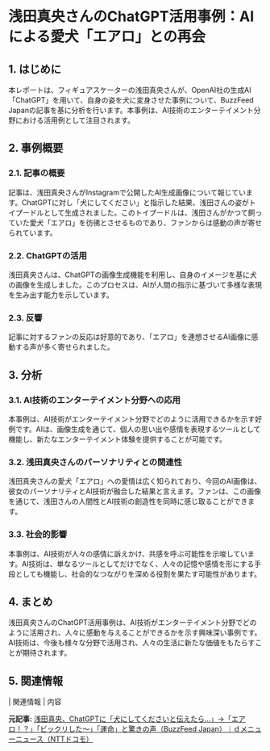 # 浅田真央さんのChatGPT活用事例：AIによる愛犬「エアロ」との再会

## 1. はじめに

本レポートは、フィギュアスケーターの浅田真央さんが、OpenAI社の生成AI「ChatGPT」を用いて、自身の姿を犬に変身させた事例について、BuzzFeed Japanの記事を基に分析を行います。本事例は、AI技術のエンターテイメント分野における活用例として注目されます。

## 2. 事例概要

### 2.1. 記事の概要

記事は、浅田真央さんがInstagramで公開したAI生成画像について報じています。ChatGPTに対し「犬にしてください」と指示した結果、浅田さんの姿がトイプードルとして生成されました。このトイプードルは、浅田さんがかつて飼っていた愛犬「エアロ」を彷彿とさせるものであり、ファンからは感動の声が寄せられています。

### 2.2. ChatGPTの活用

浅田真央さんは、ChatGPTの画像生成機能を利用し、自身のイメージを基に犬の画像を生成しました。このプロセスは、AIが人間の指示に基づいて多様な表現を生み出す能力を示しています。

### 2.3. 反響

記事に対するファンの反応は好意的であり、「エアロ」を連想させるAI画像に感動する声が多く寄せられました。

## 3. 分析

### 3.1. AI技術のエンターテイメント分野への応用

本事例は、AI技術がエンターテイメント分野でどのように活用できるかを示す好例です。AIは、画像生成を通じて、個人の思い出や感情を表現するツールとして機能し、新たなエンターテイメント体験を提供することが可能です。

### 3.2. 浅田真央さんのパーソナリティとの関連性

浅田真央さんの愛犬「エアロ」への愛情は広く知られており、今回のAI画像は、彼女のパーソナリティとAI技術が融合した結果と言えます。ファンは、この画像を通じて、浅田さんの人間性とAI技術の創造性を同時に感じ取ることができます。

### 3.3. 社会的影響

本事例は、AI技術が人々の感情に訴えかけ、共感を呼ぶ可能性を示唆しています。AI技術は、単なるツールとしてだけでなく、人々の記憶や感情を形にする手段としても機能し、社会的なつながりを深める役割を果たす可能性があります。

## 4. まとめ

浅田真央さんのChatGPT活用事例は、AI技術がエンターテイメント分野でどのように活用され、人々に感動を与えることができるかを示す興味深い事例です。AI技術は、今後も様々な分野で活用され、人々の生活に新たな価値をもたらすことが期待されます。

## 5. 関連情報

| 関連情報 | 内容 

**元記事:** [浅田真央、ChatGPTに「犬にしてくださいと伝えたら…」→「エアロ！？」「ビックリした〜」「運命」と驚きの声（BuzzFeed Japan）｜ｄメニューニュース（NTTドコモ）](https://topics.smt.docomo.ne.jp/amp/article/buzzfeed/entertainment/buzzfeed-7859478)